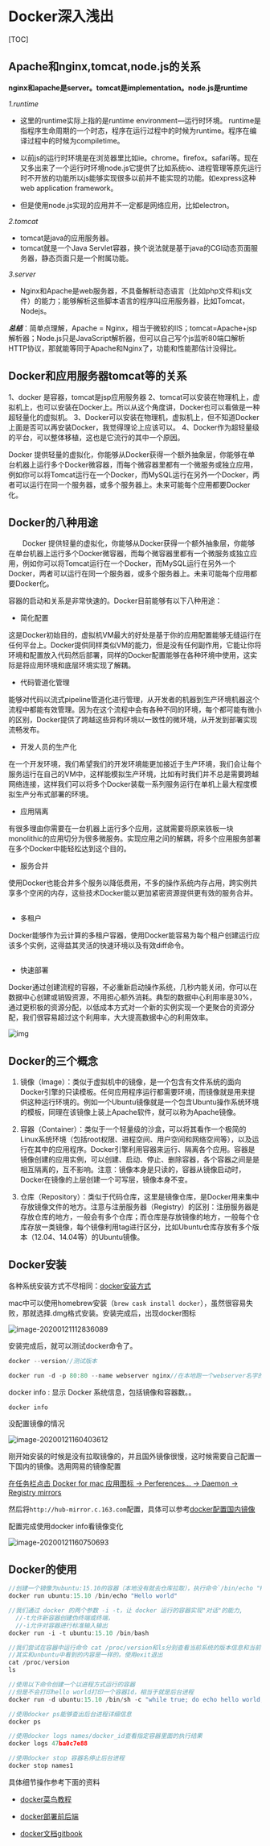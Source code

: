 # Docker深入浅出

[TOC]



## Apache和nginx,tomcat,node.js的关系

**nginx和apache是server。tomcat是implementation。node.js是runtime**

*1.runtime*

- 这里的runtime实际上指的是runtime environment—运行时环境。
  runtime是指程序生命周期的一个时态，程序在运行过程中的时候为runtime。程序在编译过程中的时候为compiletime。

- 以前js的运行时环境是在浏览器里比如ie。chrome。firefox。safari等。现在又多出来了一个运行时环境node.js它提供了比如系统io、进程管理等原先运行时不开放的功能所以js能够实现很多以前并不能实现的功能。如express这种web application framework。
- 但是使用node.js实现的应用并不一定都是网络应用，比如electron。

*2.tomcat*

- tomcat是java的应用服务器。
- tomcat就是一个Java Servlet容器，换个说法就是基于java的CGI动态页面服务器，静态页面只是一个附属功能。

*3.server*

- Nginx和Apache是web服务器，不具备解析动态语言（比如php文件和js文件）的能力；能够解析这些脚本语言的程序叫应用服务器，比如Tomcat，Nodejs。

***总结***：简单点理解，Apache = Nginx，相当于微软的IIS；tomcat=Apache+jsp解析器；Node.js只是JavaScript解析器，但可以自己写个js监听80端口解析HTTP协议，那就能等同于Apache和Nginx了，功能和性能那估计没得比。

## Docker和应用服务器tomcat等的关系

1、docker 是容器，tomcat是jsp应用服务器
2、tomcat可以安装在物理机上，虚拟机上，也可以安装在Docker上。所以从这个角度讲，Docker也可以看做是一种超轻量化的虚拟机。
3、Docker可以安装在物理机，虚拟机上，但不知道Docker上面是否可以再安装Docker，我觉得理论上应该可以。
4、Docker作为超轻量级的平台，可以整体移植，这也是它流行的其中一个原因。

Docker 提供轻量的虚拟化，你能够从Docker获得一个额外抽象层，你能够在单台机器上运行多个Docker微容器，而每个微容器里都有一个微服务或独立应用，例如你可以将Tomcat运行在一个Docker，而MySQL运行在另外一个Docker，两者可以运行在同一个服务器，或多个服务器上。未来可能每个应用都要Docker化。

## Docker的八种用途

　　Docker 提供轻量的虚拟化，你能够从Docker获得一个额外抽象层，你能够在单台机器上运行多个Docker微容器，而每个微容器里都有一个微服务或独立应用，例如你可以将Tomcat运行在一个Docker，而MySQL运行在另外一个Docker，两者可以运行在同一个服务器，或多个服务器上。未来可能每个应用都要Docker化。

容器的启动和关系是非常快速的。Docker目前能够有以下八种用途：

- 简化配置

这是Docker初始目的，虚拟机VM最大的好处是基于你的应用配置能够无缝运行在任何平台上。Docker提供同样类似VM的能力，但是没有任何副作用，它能让你将环境和配置放入代码然后部署，同样的Docker配置能够在各种环境中使用，这实际是将应用环境和底层环境实现了解耦。

 

- 代码管道化管理

能够对代码以流式pipeline管道化进行管理，从开发者的机器到生产环境机器这个流程中都能有效管理。因为在这个流程中会有各种不同的环境，每个都可能有微小的区别，Docker提供了跨越这些异构环境以一致性的微环境，从开发到部署实现流畅发布。

 

- 开发人员的生产化

在一个开发环境，我们希望我们的开发环境能更加接近于生产环境，我们会让每个服务运行在自己的VM中，这样能模拟生产环境，比如有时我们并不总是需要跨越网络连接，这样我们可以将多个Docker装载一系列服务运行在单机上最大程度模拟生产分布式部署的环境。

 

* 应用隔离

有很多理由你需要在一台机器上运行多个应用，这就需要将原来铁板一块monolithic的应用切分为很多微服务。实现应用之间的解耦，将多个应用服务部署在多个Docker中能轻松达到这个目的。

 

* 服务合并

使用Docker也能合并多个服务以降低费用，不多的操作系统内存占用，跨实例共享多个空闲的内存，这些技术Docker能以更加紧密资源提供更有效的服务合并。

##  

* 多租户

Docker能够作为云计算的多租户容器，使用Docker能容易为每个租户创建运行应该多个实例，这得益其灵活的快速环境以及有效diff命令。

##  

* 快速部署

Docker通过创建流程的容器，不必重新启动操作系统，几秒内能关闭，你可以在数据中心创建或销毁资源，不用担心额外消耗。典型的数据中心利用率是30%，通过更积极的资源分配，以低成本方式对一个新的实例实现一个更聚合的资源分配，我们很容易超过这个利用率，大大提高数据中心的利用效率。

 

![img](../image/docker-ways.png)

## Docker的三个概念

1. 镜像（Image）：类似于虚拟机中的镜像，是一个包含有文件系统的面向Docker引擎的只读模板。任何应用程序运行都需要环境，而镜像就是用来提供这种运行环境的。例如一个Ubuntu镜像就是一个包含Ubuntu操作系统环境的模板，同理在该镜像上装上Apache软件，就可以称为Apache镜像。

2. 容器（Container）：类似于一个轻量级的沙盒，可以将其看作一个极简的Linux系统环境（包括root权限、进程空间、用户空间和网络空间等），以及运行在其中的应用程序。Docker引擎利用容器来运行、隔离各个应用。容器是镜像创建的应用实例，可以创建、启动、停止、删除容器，各个容器之间是是相互隔离的，互不影响。注意：镜像本身是只读的，容器从镜像启动时，Docker在镜像的上层创建一个可写层，镜像本身不变。

3. 仓库（Repository）：类似于代码仓库，这里是镜像仓库，是Docker用来集中存放镜像文件的地方。注意与注册服务器（Registry）的区别：注册服务器是存放仓库的地方，一般会有多个仓库；而仓库是存放镜像的地方，一般每个仓库存放一类镜像，每个镜像利用tag进行区分，比如Ubuntu仓库存放有多个版本（12.04、14.04等）的Ubuntu镜像。

## Docker安装

各种系统安装方式不尽相同：[docker安装方式](https://yeasy.gitbooks.io/docker_practice/install/mac.html)

mac中可以使用homebrew安装（`brew cask install docker`），虽然很容易失败，那就选择.dmg格式安装。安装完成后，出现docker图标

![image-20200121112836089](../image/image-20200121112836089.png)

安装完成后，就可以测试docker命令了。

```javascript
docker --version//测试版本

docker run -d -p 80:80 --name webserver nginx//在本地跑一个webserver名字的nginx服务
```

docker info : 显示 Docker 系统信息，包括镜像和容器数。。

```
docker info
```

没配置镜像的情况

![image-20200121160403612](../image/docker1.png)

刚开始安装的时候是没有拉取镜像的，并且国外镜像很慢，这时候需要自己配置一下国内的镜像。选用网易的镜像配置

<u>在任务栏点击 Docker for mac 应用图标 -> Perferences... -> Daemon -> Registry mirrors</u>

然后将`http://hub-mirror.c.163.com`配置，具体可以参考[docker配置国内镜像](https://www.runoob.com/docker/macos-docker-install.html)

配置完成使用docker info看镜像变化

![image-20200121160750693](../image/docker2.png)

## Docker的使用

```javascript
//创建一个镜像为ubuntu:15.10的容器（本地没有就去仓库拉取），执行命令`/bin/echo "Hello world" `
docker run ubuntu:15.10 /bin/echo "Hello world" 

//我们通过 docker 的两个参数 -i -t，让 docker 运行的容器实现"对话"的能力,
  //-t允许新容器创建伪终端或终端，
  //-i允许对容器进行标准输入输出
docker run -i -t ubuntu:15.10 /bin/bash

//我们尝试在容器中运行命令 cat /proc/version和ls分别查看当前系统的版本信息和当前目录下的文件列表
//其实和unbuntu中看到的内容是一样的。使用exit退出
cat /proc/version
ls

//使用以下命令创建一个以进程方式运行的容器
//但是不会打印hello world打印一个容器Id，相当于就是后台进程
docker run -d ubuntu:15.10 /bin/sh -c "while true; do echo hello world; sleep 1; done"

//使用docker ps能够查出后台进程详细信息
docker ps

//使用docker logs names/docker_id查看指定容器里面的执行结果
docker logs 47ba0c7e88

//使用docker stop 容器名停止后台进程
docker stop names1
```

具体细节操作参考下面的资料

* [docker菜鸟教程](https://www.runoob.com/docker/docker-tutorial.html)

* [docker部署前后端](https://zhuanlan.zhihu.com/p/39241059)
* [docker文档gitbook](https://yeasy.gitbooks.io/docker_practice/)